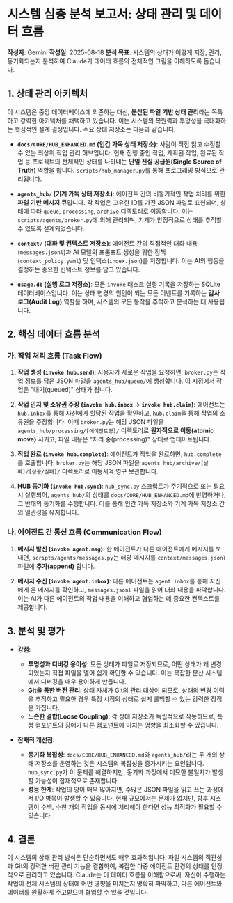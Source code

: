 # 시스템 심층 분석 보고서: 상태 관리 및 데이터 흐름

**작성자**: Gemini
**작성일**: 2025-08-18
**분석 목표**: 시스템의 상태가 어떻게 저장, 관리, 동기화되는지 분석하여 Claude가 데이터 흐름의 전체적인 그림을 이해하도록 돕습니다.

## 1. 상태 관리 아키텍처

이 시스템은 중앙 데이터베이스에 의존하는 대신, **분산된 파일 기반 상태 관리**라는 독특하고 강력한 아키텍처를 채택하고 있습니다. 이는 시스템의 복원력과 투명성을 극대화하는 핵심적인 설계 결정입니다. 주요 상태 저장소는 다음과 같습니다.

-   **`docs/CORE/HUB_ENHANCED.md` (인간 가독 상태 저장소)**: 사람이 직접 읽고 수정할 수 있는 최상위 작업 관리 허브입니다. 현재 진행 중인 작업, 계획된 작업, 완료된 작업 등 프로젝트의 전체적인 상태를 나타내는 **단일 진실 공급원(Single Source of Truth)** 역할을 합니다. `scripts/hub_manager.py`를 통해 프로그래밍 방식으로 관리됩니다.

-   **`agents_hub/` (기계 가독 상태 저장소)**: 에이전트 간의 비동기적인 작업 처리를 위한 **파일 기반 메시지 큐**입니다. 각 작업은 고유한 ID를 가진 JSON 파일로 표현되며, 상태에 따라 `queue`, `processing`, `archive` 디렉토리로 이동합니다. 이는 `scripts/agents/broker.py`에 의해 관리되며, 기계가 안정적으로 상태를 추적할 수 있도록 설계되었습니다.

-   **`context/` (대화 및 컨텍스트 저장소)**: 에이전트 간의 직접적인 대화 내용(`messages.jsonl`)과 AI 모델의 프롬프트 생성을 위한 정책(`context_policy.yaml`) 및 인덱스(`index.json`)를 저장합니다. 이는 AI의 행동을 결정하는 중요한 컨텍스트 정보를 담고 있습니다.

-   **`usage.db` (실행 로그 저장소)**: 모든 `invoke` 태스크 실행 기록을 저장하는 SQLite 데이터베이스입니다. 이는 상태 변경의 원인이 되는 모든 이벤트를 기록하는 **감사 로그(Audit Log)** 역할을 하며, 시스템의 모든 동작을 추적하고 분석하는 데 사용됩니다.

## 2. 핵심 데이터 흐름 분석

### 가. 작업 처리 흐름 (Task Flow)

1.  **작업 생성 (`invoke hub.send`)**: 사용자가 새로운 작업을 요청하면, `broker.py`는 작업 정보를 담은 JSON 파일을 `agents_hub/queue/`에 생성합니다. 이 시점에서 작업은 "대기(queued)" 상태가 됩니다.

2.  **작업 인지 및 소유권 주장 (`invoke hub.inbox` -> `invoke hub.claim`)**: 에이전트는 `hub.inbox`를 통해 자신에게 할당된 작업을 확인하고, `hub.claim`을 통해 작업의 소유권을 주장합니다. 이때 `broker.py`는 해당 JSON 파일을 `agents_hub/processing/[에이전트명]/` 디렉토리로 **원자적으로 이동(atomic move)** 시키고, 파일 내용은 "처리 중(processing)" 상태로 업데이트됩니다.

3.  **작업 완료 (`invoke hub.complete`)**: 에이전트가 작업을 완료하면, `hub.complete`를 호출합니다. `broker.py`는 해당 JSON 파일을 `agents_hub/archive/[날짜]/[성공/실패]/` 디렉토리로 이동시켜 영구 보관합니다.

4.  **HUB 동기화 (`invoke hub.sync`)**: `hub_sync.py` 스크립트가 주기적으로 또는 필요시 실행되어, `agents_hub/`의 상태를 `docs/CORE/HUB_ENHANCED.md`에 반영하거나, 그 반대의 동기화를 수행합니다. 이를 통해 인간 가독 저장소와 기계 가독 저장소 간의 일관성을 유지합니다.

### 나. 에이전트 간 통신 흐름 (Communication Flow)

1.  **메시지 발신 (`invoke agent.msg`)**: 한 에이전트가 다른 에이전트에게 메시지를 보내면, `scripts/agents/messages.py`는 해당 메시지를 `context/messages.jsonl` 파일에 **추가(append)** 합니다.

2.  **메시지 수신 (`invoke agent.inbox`)**: 다른 에이전트는 `agent.inbox`를 통해 자신에게 온 메시지를 확인하고, `messages.jsonl` 파일을 읽어 대화 내용을 파악합니다. 이는 AI가 다른 에이전트의 작업 내용을 이해하고 협업하는 데 중요한 컨텍스트를 제공합니다.

## 3. 분석 및 평가

-   **강점**:
    -   **투명성과 디버깅 용이성**: 모든 상태가 파일로 저장되므로, 어떤 상태가 왜 변경되었는지 직접 파일을 열어 쉽게 확인할 수 있습니다. 이는 복잡한 분산 시스템에서 디버깅을 매우 용이하게 만듭니다.
    -   **Git을 통한 버전 관리**: 상태 자체가 Git의 관리 대상이 되므로, 상태의 변경 이력을 추적하고 필요한 경우 특정 시점의 상태로 쉽게 롤백할 수 있는 강력한 장점을 가집니다.
    -   **느슨한 결합(Loose Coupling)**: 각 상태 저장소가 독립적으로 작동하므로, 특정 컴포넌트의 장애가 다른 컴포넌트에 미치는 영향을 최소화할 수 있습니다.

-   **잠재적 개선점**:
    -   **동기화 복잡성**: `docs/CORE/HUB_ENHANCED.md`와 `agents_hub/`라는 두 개의 상태 저장소를 운영하는 것은 시스템의 복잡성을 증가시키는 요인입니다. `hub_sync.py`가 이 문제를 해결하지만, 동기화 과정에서 미묘한 불일치가 발생할 가능성이 잠재적으로 존재합니다.
    -   **성능 한계**: 작업의 양이 매우 많아지면, 수많은 JSON 파일을 읽고 쓰는 과정에서 I/O 병목이 발생할 수 있습니다. 현재 규모에서는 문제가 없지만, 향후 시스템이 수백, 수천 개의 작업을 동시에 처리해야 한다면 성능 최적화가 필요할 수 있습니다.

## 4. 결론

이 시스템의 상태 관리 방식은 단순하면서도 매우 효과적입니다. 파일 시스템의 직관성과 Git의 강력한 버전 관리 기능을 결합하여, 복잡한 다중 에이전트 환경의 상태를 안정적으로 관리하고 있습니다. Claude는 이 데이터 흐름을 이해함으로써, 자신이 수행하는 작업이 전체 시스템의 상태에 어떤 영향을 미치는지 명확히 파악하고, 다른 에이전트와 데이터를 원활하게 주고받으며 협업할 수 있을 것입니다.

